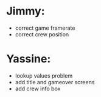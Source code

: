 # Jimmy:

* correct game framerate
* correct crew position

# Yassine:

* lookup values problem
* add title and gameover screens
* add crew info box
